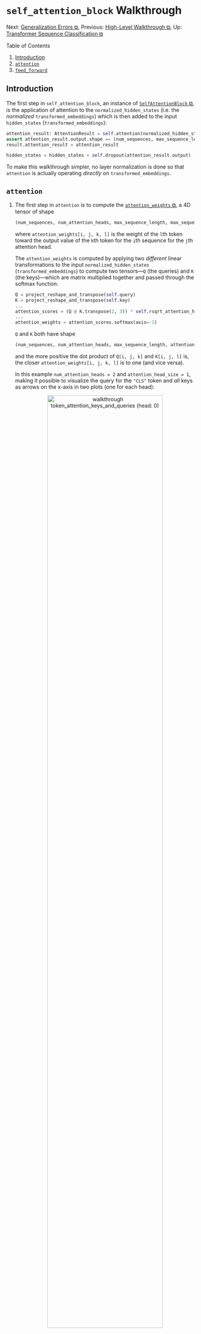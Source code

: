 # `self_attention_block` Walkthrough

Next: [Generalization Errors ⧉](03-generalization-errors.md), Previous: [High-Level Walkthrough ⧉](01-high-level-walkthrough.md), Up: [Transformer Sequence Classification ⧉](.)

Table of Contents
1. [Introduction](#introduction)
2. [`attention`](#attention)
3. [`feed_forward`](#feed_forward)

## Introduction

The first step in `self_attention_block`, an instance of [`SelfAttentionBlock` ⧉](https://github.com/rstebbing/workshop/blob/5b6dff53d8adc4c83707f8da80fc2c2b08f08c76/py/src/workshop/experiments/transformer_sequence_classification/model.py#L230), is the application of attention to the `normalized_hidden_states` (i.e. the *normalized* `transformed_embeddings`) which is then added to the input `hidden_states` (`transformed_embeddings`):

``` python
attention_result: AttentionResult = self.attention(normalized_hidden_states, attention_mask)
assert attention_result.output.shape == (num_sequences, max_sequence_length, c.hidden_size)
result.attention_result = attention_result

hidden_states = hidden_states + self.dropout(attention_result.output)
```

To make this walkthrough simpler, no layer normalization is done so that `attention` is actually operating *directly* on `transformed_embeddings`.

## `attention`

1. The first step in `attention` is to compute the [`attention_weights` ⧉](https://github.com/rstebbing/workshop/blob/5b6dff53d8adc4c83707f8da80fc2c2b08f08c76/py/src/workshop/experiments/transformer_sequence_classification/model.py#L371-L395), a 4D tensor of shape
   ``` python
   (num_sequences, num_attention_heads, max_sequence_length, max_sequence_length) == (2, 2, 5, 5)
   ```
   where `attention_weights[i, j, k, l]` is the weight of the `l`th token toward the output value of the `k`th token for the `i`th sequence for the `j`th attention head.

   The `attention_weights` is computed by applying two *different* linear transformations to the input `normalized_hidden_states` (`transformed_embeddings`) to compute two tensors—`Q` (the queries) and `K` (the keys)—which are matrix multiplied together and passed through the softmax function:

   ``` python
   Q = project_reshape_and_transpose(self.query)
   K = project_reshape_and_transpose(self.key)
   ...
   attention_scores = (Q @ K.transpose(2, 3)) * self.rsqrt_attention_head_size
   ...
   attention_weights = attention_scores.softmax(axis=-1)
   ```

   `Q` and `K` both have shape
   ``` python
   (num_sequences, num_attention_heads, max_sequence_length, attention_head_size) == (2, 2, 5, 1)
   ```
   and the more positive the dot product of `Q[i, j, k]` and `K[i, j, l]` is, the closer `attention_weights[i, j, k, l]` is to one (and vice versa).

   In this example `num_attention_heads = 2` and `attention_head_size = 1`, making it possible to visualize the query for the `"CLS"` token and *all* keys as arrows on the x-axis in two plots (one for each head):

   <p align="center">
     <img src="https://github.com/rstebbing/workshop/blob/main/experiments/transformer_sequence_classification/figures/walkthrough/8-5.png" width=80% alt="walkthrough token_attention_keys_and_queries (head: 0)"/>
     <img src="https://github.com/rstebbing/workshop/blob/main/experiments/transformer_sequence_classification/figures/walkthrough/8-6.png" width=80% alt="walkthrough token_attention_keys_and_queries (head: 1)"/>
   </p>

   Considering *just* the first attention head, the `"CLS"` query attends to `"a"`s more than `"b"`s. This can be confirmed by inspecting `attention_weights[:, 0, 0]`, the attention weights for the first attention head for the `"CLS"` token in *both* sequences:
   ``` python
   tensor([[0.0000e+00, 4.9982e-01, 4.9982e-01, 3.5828e-04, 0.0000e+00],
           [0.0000e+00, 4.5179e-06, 4.9982e-01, 4.9982e-01, 3.5828e-04]])
   ```
   The majority of weight in both sequences is for the tokens corresponding to the two `"a"`s. There is zero weight given to the `"CLS"` tokens and `"PAD"` tokens so that neither can have non-zero attention weight and bias the `attention_values`.

   Considering *just* the second attention head, the `"CLS"` query attends to `"b"`s more than `"a"`s. This can be confirmed by inspecting `attention_weights[:, 1, 0]`:
   ``` python
   tensor([[0.0000e+00, 3.8669e-03, 3.8669e-03, 9.9227e-01, 0.0000e+00],
           [0.0000e+00, 9.9959e-01, 1.5737e-06, 1.5737e-06, 4.0383e-04]])
   ```
   The majority of weight in the second sequence (`"baac"`) is for the second token `"b"` (as expected), and the majority of weight in the first sequence is the `"c"` (because there is no `"b"` to attend to).

2. The second step in `attention` is to compute the `attention_values`. Toward this, a *third* linear transformation of the input `normalized_hidden_states` (`transformed_embeddings`) is evaluated: `V` (the values). It is combined with the attention weights via:
   ``` python
   attention_values = attention_weights @ V
   ```

   Like `Q` and `K`, the entries in `V` for each token can be visualized on the x-axis in two plots (one for each head):

   <p align="center">
     <img src="https://github.com/rstebbing/workshop/blob/main/experiments/transformer_sequence_classification/figures/walkthrough/8-7.png" width=80% alt="walkthrough token_attention_values (head: 0)"/>
     <img src="https://github.com/rstebbing/workshop/blob/main/experiments/transformer_sequence_classification/figures/walkthrough/8-8.png" width=80% alt="walkthrough token_attention_values (head: 1)"/>
   </p>

   For each attention head `"a"` and `"b"` have values of opposite sign. The attention values for the `"CLS"` token for each sequence (`attention_values[:, :, 0]`) can also be visualized which shows the combination of the `attention_weights` *and* `V`:

   <p align="center">
     <img src="https://github.com/rstebbing/workshop/blob/main/experiments/transformer_sequence_classification/figures/walkthrough/8-9.png" width=80% alt="walkthrough cls_attention_values (head: 0)"/>
     <img src="https://github.com/rstebbing/workshop/blob/main/experiments/transformer_sequence_classification/figures/walkthrough/8-10.png" width=80% alt="walkthrough cls_attention_values (head: 1)"/>
   </p>

   The attention values for `"CLS"` for `"aac"` and `"baac"` are identical for the first attention head because both sequences have `"a"`s. The attention values for the second head, however, are different:
   - For `"baac"` it is almost equal to the value for `"b"` because the `"b"` has weight very close to `1.0` (`9.9959e-01`).
   - For `"aac"` it is almost equal to the value for `"c"` becaues the `"c"` has weight very close to `1.0` (`9.9227e-01`).

3. The third and final step in `attention` is to transform the `attention_values` across all heads via another linear transformation:
   ``` python
   output = self.output(attention_values_)
   assert output.shape == (num_sequences, max_sequence_length, c.hidden_size)
   ```

   <p align="center">
     <img src="https://github.com/rstebbing/workshop/blob/main/experiments/transformer_sequence_classification/figures/walkthrough/8-11.png" width=80% alt="walkthrough cls_attention_output"/>
   </p>

   By construction, the `output` is in the same space as the input *unnormalized* `hidden_states` (`transformed_embeddings`) and is added directly to it. This is the first residual connection.

   <p align="center">
     <img src="https://github.com/rstebbing/workshop/blob/main/experiments/transformer_sequence_classification/figures/walkthrough/8-12.png" width=80% alt="walkthrough cls_attention_output_hidden_states"/>
   </p>

## `feed_forward`

The second step in `self_attention_block` is the application of a feed forward network to the (normalized) updated `hidden_states` that is (again) added back to the `hidden_states`:

``` python
normalized_hidden_states = (
    self.feed_forward_layer_norm(hidden_states)
    if self.feed_forward_layer_norm is not None
    else hidden_states
)
result.feed_forward_normalized_hidden_states = normalized_hidden_states

output: torch.Tensor = self.feed_forward(normalized_hidden_states)
assert output.shape == (num_sequences, max_sequence_length, c.hidden_size)
result.feed_forward_output = output

hidden_states = hidden_states + self.dropout(output)
```

The feed forward network is relatively standard: each token is projected to a vector of `feed_forward_size == 2` dimensions, an activation function is applied, and each token is then projected back to `hidden_size == 2` dimensions. The `output` of the feed forward network displaces either positive or negative sequences further from the origin:

<p align="center">
  <img src="https://github.com/rstebbing/workshop/blob/main/experiments/transformer_sequence_classification/figures/walkthrough/8-14.png" width=80% alt="walkthrough cls_feed_forward_outputs"/>
</p>

The `output` is added back to the updated `hidden_states` and gives the final transformed `"CLS"` embeddings shown already. (This is the second residual connection.)

<p align="center">
  <img src="https://github.com/rstebbing/workshop/blob/main/experiments/transformer_sequence_classification/figures/walkthrough/8-15.png" width=80% alt="walkthrough cls_feed_forward_output_hidden_states"/>
</p>
